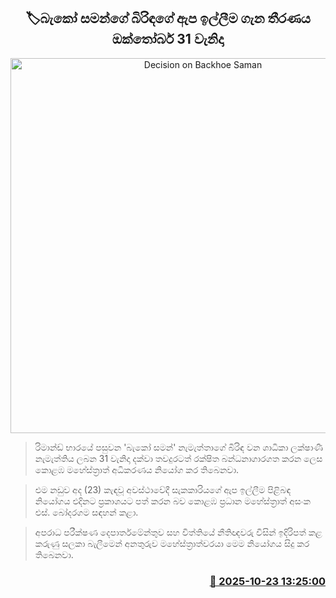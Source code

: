 <p align='center'><b><h2 align='center' title='Decision on Backhoe Saman's wife's bail application to be made on October 31st'>🏷බැකෝ සමන්ගේ බිරිඳගේ ඇප ඉල්ලීම ගැන තීරණය ඔක්තෝබර් 31 වැනිදා</h2></b></p>
<p align='center'><img src='https://helakuru.sgp1.cdn.digitaloceanspaces.com/esana/images/lib/bako-saman-wife.jpg' width='600' alt='Decision on Backhoe Saman's wife's bail application to be made on October 31st'></p>

> රිමාන්ඩ් භාරයේ පසුවන 'බැකෝ සමන්' නැමැත්තාගේ බිරිඳ වන ශාධිකා ලක්ෂාණී නැමැත්තිය ලබන 31 වැනිදා දක්වා තවදුරටත් රක්ෂිත බන්ධනාගාරගත කරන ලෙස කොළඹ මහේස්ත්‍රාත් අධිකරණය නියෝග කර තිබෙනවා.

> එම නඩුව අද (23) කැඳවූ අවස්ථාවේදී සැකකාරියගේ ඇප ඉල්ලීම පිළිබඳ නියෝගය එදිනට ප්‍රකාශයට පත් කරන බව කොළඹ ප්‍රධාන මහේස්ත්‍රාත් අසංක එස්. බෝදරගම සඳහන් කළා.

> අපරාධ පරීක්ෂණ දෙපාර්තමේන්තුව සහ විත්තියේ නීතිඥවරු විසින් ඉදිරිපත් කළ කරුණු සලකා බැලීමෙන් අනතුරුව මහේස්ත්‍රාත්වරයා මෙම නියෝගය සිදු කර තිබෙනවා.



<h3 align='right'><a href='https://www.helakuru.lk/esana/p/114731/'>📅 2025-10-23 13:25:00</a></h3>
